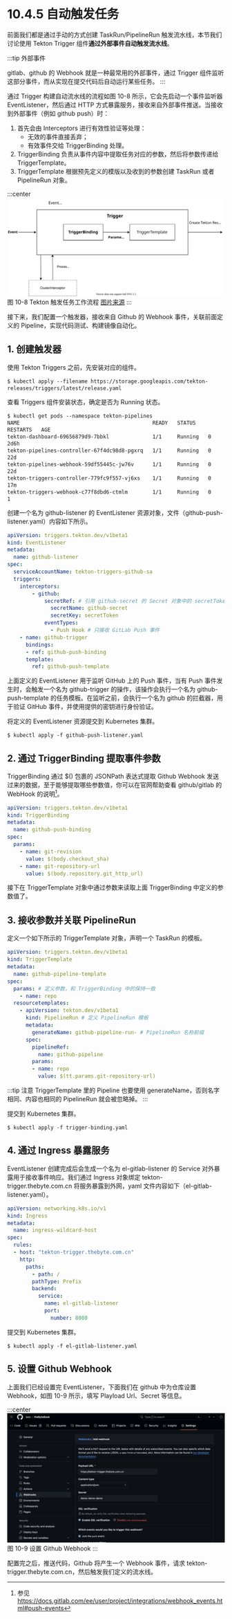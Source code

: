 # 10.4.5 自动触发任务

前面我们都是通过手动的方式创建 TaskRun/PipelineRun 触发流水线，本节我们讨论使用 Tekton Trigger 组件**通过外部事件自动触发流水线**。

:::tip 外部事件

gitlab、github 的 Webhook 就是一种最常用的外部事件，通过 Trigger 组件监听这部分事件，而从实现在提交代码后自动运行某些任务。
:::

通过 Trigger 构建自动流水线的流程如图 10-8 所示，它会先启动一个事件监听器 EventListener，然后通过 HTTP 方式暴露服务，接收来自外部事件推送。当接收到外部事件（例如 github push）时：

1. 首先会由 Interceptors 进行有效性验证等处理：
	- 无效的事件直接丢弃；
	- 有效事件交给 TriggerBinding 处理。
2. TriggerBinding 负责从事件内容中提取任务对应的参数，然后将参数传递给 TriggerTemplate。
3. TriggerTemplate 根据预先定义的模版以及收到的参数创建 TaskRun 或者 PipelineRun 对象。

:::center
  ![](../assets/TriggerFlow.svg)<br/>
 图 10-8 Tekton 触发任务工作流程 [图片来源](https://tekton.dev/docs/getting-started/triggers/)
:::

接下来，我们配置一个触发器，接收来自 Github 的 Webhook 事件，关联前面定义的 Pipeline，实现代码测试、构建镜像自动化。

## 1. 创建触发器

使用 Tekton Triggers 之前，先安装对应的组件。

```shell
$ kubectl apply --filename https://storage.googleapis.com/tekton-releases/triggers/latest/release.yaml
```
查看 Triggers 组件安装状态，确定是否为 Running 状态。

```shell
$ kubectl get pods --namespace tekton-pipelines
NAME                                           READY   STATUS    RESTARTS   AGE
tekton-dashboard-69656879d9-7bbkl              1/1     Running   0          2d6h
tekton-pipelines-controller-67f4dc98d8-pgxrq   1/1     Running   0          22d
tekton-pipelines-webhook-59df55445c-jw76v      1/1     Running   0          22d
tekton-triggers-controller-779fc9f557-vj6xs    1/1     Running   0          17m
tekton-triggers-webhook-c77f8dbd6-ctmlm        1/1     Running   0          1
```

创建一个名为 github-listener 的 EventListener 资源对象，文件（github-push-listener.yaml）内容如下所示。

```yaml
apiVersion: triggers.tekton.dev/v1beta1
kind: EventListener
metadata:
  name: github-listener
spec:
  serviceAccountName: tekton-triggers-github-sa
  triggers:
  	interceptors:
        - github:
            secretRef: # 引用 github-secret 的 Secret 对象中的 secretToken 的值
              secretName: github-secret
              secretKey: secretToken
            eventTypes:
              - Push Hook # 只接收 GitLab Push 事件
    - name: github-trigger 
      bindings:
      - ref: github-push-binding
      template:
        ref: github-push-template
```

上面定义的 EventListener 用于监听 GitHub 上的 Push 事件，当有 Push 事件发生时，会触发一个名为 github-trigger 的操作，该操作会执行一个名为 github-push-template 的任务模板。在监听之前，会执行一个名为 github 的拦截器，用于验证 GitHub 事件，并使用提供的密钥进行身份验证。

将定义的 EventListener 资源提交到 Kubernetes 集群。

```
$ kubectl apply -f github-push-listener.yaml
```

## 2. 通过 TriggerBinding 提取事件参数

TriggerBinding 通过 $() 包裹的 JSONPath 表达式提取 Github Webhook 发送过来的数据，至于能够提取哪些参数值，你可以在官网帮助查看 github/gitlab 的 WebHook 的说明[^1]。

```yaml
apiVersion: triggers.tekton.dev/v1beta1
kind: TriggerBinding
metadata:
  name: github-push-binding
spec:
  params:
    - name: git-revision
      value: $(body.checkout_sha)
    - name: git-repository-url
      value: $(body.repository.git_http_url)
```

接下在 TriggerTemplate 对象中通过参数来读取上面 TriggerBinding 中定义的参数值了。

## 3. 接收参数并关联 PipelineRun

定义一个如下所示的 TriggerTemplate 对象，声明一个 TaskRun 的模板。

```yaml
apiVersion: triggers.tekton.dev/v1beta1
kind: TriggerTemplate
metadata:
  name: github-pipeline-template
spec:
  params: # 定义参数，和 TriggerBinding 中的保持一致
    - name: repo
  resourcetemplates:
    - apiVersion: tekton.dev/v1beta1
      kind: PipelineRun # 定义 PipelineRun 模板
      metadata:
        generateName: github-pipeline-run- # PipelineRun 名称前缀
      spec:
        pipelineRef:
          name: github-pipeline
        params:
        - name: repo
          value: $(tt.params.git-repository-url)
```
:::tip 注意
TriggerTemplate 里的 Pipeline 也要使用 generateName，否则名字相同、内容也相同的 PipelineRun 就会被忽略掉。
:::

提交到 Kubernetes 集群。
```
$ kubectl apply -f trigger-binding.yaml
```

## 4. 通过 Ingress 暴露服务

EventListener 创建完成后会生成一个名为 el-gitlab-listener 的 Service 对外暴露用于接收事件响应。我们通过 Ingress 对象绑定 tekton-trigger.thebyte.com.cn 将服务暴露到外网，yaml 文件内容如下（el-gitlab-listener.yaml）。

```yaml
apiVersion: networking.k8s.io/v1
kind: Ingress
metadata:
  name: ingress-wildcard-host
spec:
  rules:
  - host: "tekton-trigger.thebyte.com.cn"
    http:
      paths:
        - path: /
      	pathType: Prefix
        backend:
          service:
            name: el-gitlab-listener
            port:
              number: 8080
```

提交到 Kubernetes 集群。

```
$ kubectl apply -f el-gitlab-listener.yaml
```

## 5. 设置 Github Webhook

上面我们已经设置完 EventListener，下面我们在 github 中为仓库设置 Webhook，如图 10-9 所示，填写 Playload Url、Secret 等信息。

:::center
  ![](../assets/github-tekton.png)<br/>
  图 10-9 设置 Github Webhook
:::

配置完之后，推送代码，Github 将产生一个 Webhook 事件，请求 tekton-trigger.thebyte.com.cn，然后触发我们定义的流水线。

[^1]: 参见 https://docs.gitlab.com/ee/user/project/integrations/webhook_events.html#push-events